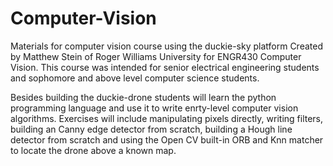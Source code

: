 # Computer-Vision
Materials for computer vision course using the duckie-sky platform
Created by Matthew Stein of Roger Williams University for ENGR430
Computer Vision.  This course was intended for senior electrical 
engineering students and sophomore and above level computer science
students.

Besides building the duckie-drone students will learn the python programming
language and use it to write enrty-level computer vision algorithms.  Exercises
will include manipulating pixels directly, writing filters, building an Canny
edge detector from scratch, building a Hough line detector from scratch and
using the Open CV built-in ORB and Knn matcher to locate the drone above a
known map.
